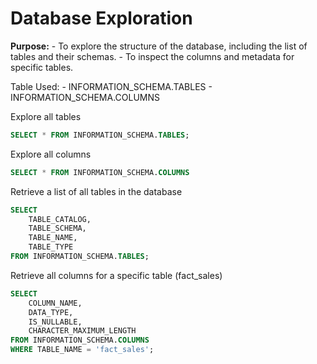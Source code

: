 # Database Exploration

**Purpose:**
    - To explore the structure of the database, including the list of tables and their schemas.
    - To inspect the columns and metadata for specific tables.

Table Used:
    - INFORMATION_SCHEMA.TABLES
    - INFORMATION_SCHEMA.COLUMNS

Explore all tables
```sql
SELECT * FROM INFORMATION_SCHEMA.TABLES;
```
Explore all columns
```sql
SELECT * FROM INFORMATION_SCHEMA.COLUMNS
```
 Retrieve a list of all tables in the database
```sql
SELECT 
    TABLE_CATALOG, 
    TABLE_SCHEMA, 
    TABLE_NAME, 
    TABLE_TYPE
FROM INFORMATION_SCHEMA.TABLES;
```
Retrieve all columns for a specific table (fact_sales)
```sql
SELECT 
    COLUMN_NAME, 
    DATA_TYPE, 
    IS_NULLABLE, 
    CHARACTER_MAXIMUM_LENGTH
FROM INFORMATION_SCHEMA.COLUMNS
WHERE TABLE_NAME = 'fact_sales';
```
